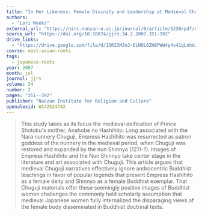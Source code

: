 ```yaml
---
title: "In Her Likeness: Female Divinity and Leadership at Medieval Chūgūji"
authors:
  - "Lori Meeks"
external_url: "https://nirc.nanzan-u.ac.jp/journal/6/article/1230/pdf/download"
source_url: "https://doi.org/10.18874/jjrs.34.2.2007.351-392"
drive_links:
  - "https://drive.google.com/file/d/1OR23MJoJ-6iNOL6ZH8PWW4p4v41qLnhd/view?usp=drivesdk"
course: east-asian-roots
tags:
  - japanese-roots
year: 2007
month: jul
journal: jjrs
volume: 34
number: 2
pages: "351--392"
publisher: "Nanzan Institute for Religion and Culture"
openalexid: W142524782
---
```


> This study takes as its focus the medieval deification of Prince Shotoku's mother, Anahobe no Hashihito.
> Long associated with the Nara nunnery Chuguji, Empress Hashihito was resurrected as patron goddess of the nunnery in the medieval period, when Chuguji was restored and expanded by the nun Shinnyo (1211-?).
> Images of Empress Hashihito and the Nun Shinnyo take center stage in the literature and art associated with Chuguji.
> This article argues that medieval Chuguji narratives effectively ignore androcentric Buddhist teachings in favor of popular legends that present Empress Hashihito as a female deity and Shinnyo as a female Buddhist exemplar.
> That Chuguji materials offer these seemingly positive images of Buddhist women challenges the commonly held scholarly assumption that medieval Japanese women fully internalized the disparaging views of the female body disseminated in Buddhist doctrinal texts.
